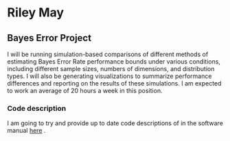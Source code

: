 # Riley May 

## Bayes Error Project  

I will be  running simulation-based comparisons of different methods of estimating Bayes Error Rate performance bounds under various conditions, including different sample sizes, numbers of dimensions, and distribution types. I will also be generating visualizations to summarize performance differences and reporting on the results of these simulations. I am expected to work an average of 20 hours a week in this position.

### Code description

I am going to try and provide up to date code descriptions of in the software manual
[here](https://github.com/rj-may/MS_Research/blob/master/Docs/Table_of_Contents.md) .
